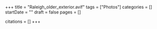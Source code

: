 +++
title = "Raleigh_older_exterior.avif"
tags = ["Photos"]
categories = []
startDate = ""
draft = false
pages = []

citations = []
+++
